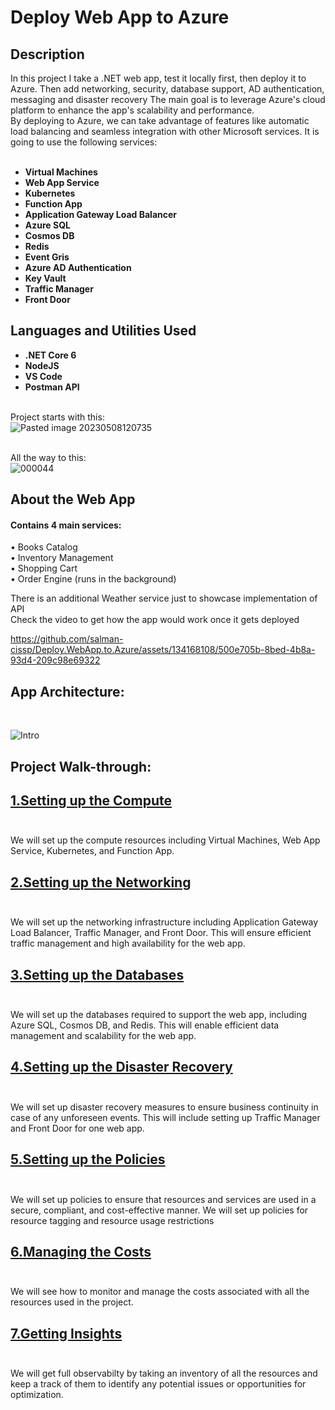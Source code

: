 <h1>Deploy Web App to Azure</h1>

 
<h2>Description</h2>
In this project I take a .NET web app, test it locally first, then deploy it to Azure. Then add networking, security, database support, AD authentication, messaging and disaster recovery The main goal is to leverage Azure's cloud platform to enhance the app's scalability and performance.
<br>By deploying to Azure, we can take advantage of features like automatic load balancing and seamless integration with other Microsoft services.
It is going to use the following services:<br><br>


- <b>Virtual Machines</b>
- <b>Web App Service</b>
- <b>Kubernetes</b>
- <b>Function App</b>
- <b>Application Gateway Load Balancer</b>
- <b>Azure SQL</b>
- <b>Cosmos DB</b>
- <b>Redis</b>
- <b>Event Gris</b>
- <b>Azure AD Authentication</b>
- <b>Key Vault</b>
- <b>Traffic Manager</b>
- <b>Front Door</b>


<h2>Languages and Utilities Used</h2>

- <b>.NET Core 6</b> 
- <b>NodeJS</b>
- <b>VS Code</b>
- <b>Postman API</b>

<br>Project starts with this:<br>
![Pasted image 20230508120735](https://github.com/salman-cissp/Deploy.WebApp.to.Azure/assets/134168108/fcef9900-f827-45ac-97f6-5549ce3bd90d)



<br>All the way to this:<br>
![000044](https://github.com/salman-cissp/Deploy.WebApp.to.Azure/assets/134168108/c5c8fab2-bf16-429f-9997-54d5d7680456)






<h2>About the Web App </h2>
<h4>Contains 4 main services:</h4>

• Books Catalog<br>
• Inventory Management<br>
• Shopping Cart<br>
• Order Engine (runs in the background) <br>

There is an additional Weather service just to showcase implementation of API <br>
Check the video to get how the app would work once it gets deployed<br>

https://github.com/salman-cissp/Deploy.WebApp.to.Azure/assets/134168108/500e705b-8bed-4b8a-93d4-209c98e69322

<h2>App Architecture:</h2><br>

![Intro](https://github.com/salman-cissp/Deploy.WebApp.to.Azure/assets/134168108/49621139-8fee-4131-b48c-66ad291d4b1e)

<h2>Project Walk-through:</h2>

## [1.Setting up the Compute](1.Compute/README.md)<br><br>
We will set up the compute resources including Virtual Machines, Web App Service, Kubernetes, and Function App.
## [2.Setting up the Networking](2.Networks/README.md)<br><br>
We will set up the networking infrastructure including Application Gateway Load Balancer, Traffic Manager, and Front Door. This will ensure efficient traffic management and high availability for the web app.
## [3.Setting up the Databases](3.Databases/README.md)<br><br>
We will set up the databases required to support the web app, including Azure SQL, Cosmos DB, and Redis. This will enable efficient data management and scalability for the web app.
## [4.Setting up the Disaster Recovery](4.DR/README.md)<br><br>
We will set up disaster recovery measures to ensure business continuity in case of any unforeseen events. This will include setting up Traffic Manager and Front Door for one web app.
## [5.Setting up the Policies](5.Policies/README.md)<br><br>
We will set up policies to ensure that resources and services are used in a secure, compliant, and cost-effective manner. We will set up policies for resource tagging and resource usage restrictions
## [6.Managing the Costs](6.Costs/README.md)<br><br>
We will see how to monitor and manage the costs associated with all the resources used in the project.
## [7.Getting Insights](7.Insights/README.md)<br><br>
We will get full observabilty by taking an inventory of all the resources and keep a track of them to identify any potential issues or opportunities for optimization.



